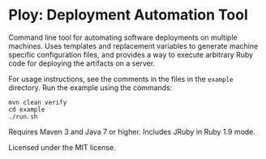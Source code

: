 
Ploy: Deployment Automation Tool
================================

Command line tool for automating software deployments on multiple machines. Uses
templates and replacement variables to generate machine specific configuration
files, and provides a way to execute arbitrary Ruby code for deploying the
artifacts on a server.

For usage instructions, see the comments in the files in the `example` directory.
Run the example using the commands:

    mvn clean verify
    cd example
    ./run.sh

Requires Maven 3 and Java 7 or higher. Includes JRuby in Ruby 1.9 mode.

Licensed under the MIT license.
